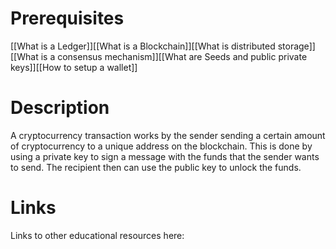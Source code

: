 # Prerequisites
[[What is a Ledger]][[What is a Blockchain]][[What is distributed storage]][[What is a consensus mechanism]][[What are Seeds and public private keys]][[How to setup a wallet]]

# Description
A cryptocurrency transaction works by the sender sending a certain amount of cryptocurrency to a unique address on the blockchain. This is done by using a private key to sign a message with the funds that the sender wants to send. The recipient then can use the public key to unlock the funds.

# Links
Links to other educational resources here:
